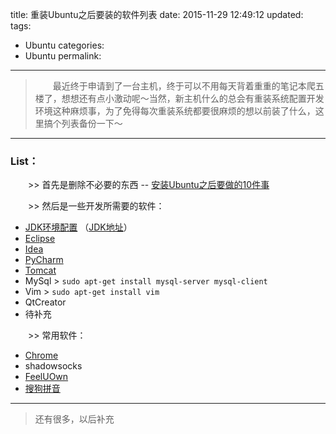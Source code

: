title: 重装Ubuntu之后要装的软件列表
date: 2015-11-29 12:49:12
updated:
tags:
- Ubuntu
categories:
- Ubuntu
permalink:
---
> 　　最近终于申请到了一台主机，终于可以不用每天背着重重的笔记本爬五楼了，想想还有点小激动呢～当然，新主机什么的总会有重装系统配置开发环境这种麻烦事，为了免得每次重装系统都要很麻烦的想以前装了什么，这里搞个列表备份一下～

---
### List：
　　&gt;&gt;	首先是删除不必要的东西 -- [安装Ubuntu之后要做的10件事](http://blog.csdn.net/skykingf/article/details/45267517)

　　&gt;&gt;	然后是一些开发所需要的软件：
-   [JDK环境配置](http://blog.csdn.net/viekie/article/details/7903203) （[JDK地址](http://www.oracle.com/technetwork/java/javase/downloads/index.html)）
-   [Eclipse](http://www.eclipse.org/downloads/)
-   [Idea](http://www.jetbrains.com/idea/download/)
-   [PyCharm](http://www.jetbrains.com/pycharm/download/)
-   [Tomcat](http://tomcat.apache.org/)
-   MySql   >   `sudo apt-get install mysql-server mysql-client`
-   Vim       >   `sudo apt-get install vim`
-   QtCreator
-   待补充

　　&gt;&gt;  常用软件：
-   [Chrome](http://dl.gmirror.org/chrome/linux/)
-   shadowsocks
-   [FeelUOwn](https://github.com/cosven/FeelUOwn)
-   [搜狗拼音](http://pinyin.sogou.com/linux/)

---
> 还有很多，以后补充
